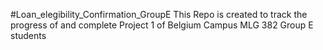#Loan_elegibility_Confirmation_GroupE
This Repo is created to track the progress of and complete Project 1 of Belgium Campus MLG 382 Group E students
